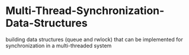 # Multi-Thread-Synchronization-Data-Structures
building data structures (queue and rwlock) that can be implemented for synchronization in a multi-threaded system
